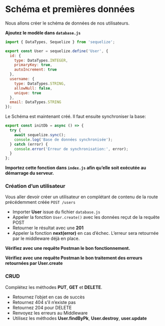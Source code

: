 ﻿# Schéma et premières données

Nous allons créer le schéma de données de nos utilisateurs. 

**Ajoutez le modèle dans `database.js`**

```javascript
import { DataTypes, Sequelize } from 'sequelize';

export const User = sequelize.define('User', {  
  id: {  
    type: DataTypes.INTEGER,  
    primaryKey: true,  
    autoIncrement: true  
  },  
  username: {  
    type: DataTypes.STRING,  
    allowNull: false,  
    unique: true  
  },  
  email: DataTypes.STRING  
});
``` 

Le Schéma est maintenant créé. Il faut ensuite synchroniser la base:

```javascript
export const initDb = async () => {  
  try {  
    await sequelize.sync();  
    console.log('Base de données synchronisée');  
  } catch (error) {  
    console.error('Erreur de synchronisation:', error);  
  }  
};
```

**Importez cette fonction dans `index.js` afin qu’elle soit exécutée au démarrage du serveur.**

### Création d’un utilisateur

Vous aller devoir créer un utilisateur en complétant de contenu de la route précédemment créée `POST /users`

- Importer **User** issue du fichier `database.js`
- Appeler la fonction `User.create()` avec les données reçut de la requête POST
- Retourner le résultat avec une **201**
- Appeler la fonction **next(error)** en cas d’échec. L’erreur sera retournée par le middleware déjà en place.

**Vérifiez avec une requête Postman le bon fonctionnement.**

 **Vérifiez avec une requête Postman le bon traitement des erreurs retournées par User.create**
 
### CRUD

Complétez les méthodes **PUT**, **GET** et **DELETE**.

- Retournez l’objet en cas de succès
- Retournez 404 s’il n’existe pas
- Retournez 204 pour DELETE
- Renvoyez les erreurs au Middleware
- Utilisez les méthodes **User.findByPk**, **User.destroy**, **user.update**
